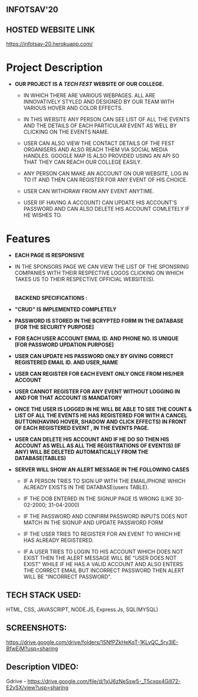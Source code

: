 ## INFOTSAV'20

## HOSTED WEBSITE LINK

https://infotsav-20.herokuapp.com/

# Project Description

- **OUR PROJECT IS A _TECH FEST_ WEBSITE OF OUR COLLEGE.**

  - IN WHICH THERE ARE VARIOUS WEBPAGES. ALL ARE INNOVATIVELY STYLED AND DESIGNED BY OUR TEAM WITH VARIOUS HOVER AND COLOR EFFECTS.

  - IN THIS WEBSITE ANY PERSON CAN SEE LIST OF ALL THE EVENTS AND THE DETAILS OF EACH PARTICULAR EVENT AS WELL BY CLICKING ON THE EVENTS NAME.

  - USER CAN ALSO VIEW THE CONTACT DETAILS OF THE FEST ORGANISERS AND ALSO REACH THEM VIA SOCIAL MEDIA HANDLES. GOOGLE MAP IS ALSO PROVIDED USING AN API SO THAT THEY CAN REACH OUR COLLEGE EASILY.

  - ANY PERSON CAN MAKE AN ACCOUNT ON OUR WEBSITE, LOG IN TO IT AND THEN CAN REGISTER FOR ANY EVENT OF HIS CHOICE.

  - USER CAN WITHDRAW FROM ANY EVENT ANYTIME.

  - USER (IF HAVING A ACCOUNT) CAN UPDATE HIS ACCOUNT'S PASSWORD AND CAN ALSO DELETE HIS ACCOUNT COMLETELY IF HE WISHES TO.

# Features

- **EACH PAGE IS RESPONSIVE**

- IN THE SPONSORS PAGE WE CAN VIEW THE LIST OF THE SPONSRING COMPANIES WITH THEIR RESPECTIVE LOGOS CLICKING ON WHICH TAKES US TO THEIR RESPECTIVE OFFICIAL WEBSITE(S).
  \
  \
  \
  **BACKEND SPECIFICATIONS :**

- **"CRUD" IS IMPLEMENTED COMPLETELY**
- **PASSWORD IS STORED IN THE BCRYPTED FORM IN THE DATABASE [FOR THE SECURITY PURPOSE]**

- **FOR EACH USER ACCOUNT EMAIL ID. AND PHONE NO. IS UNIQUE [FOR PASSWORD UPDATION PURPOSE]**

- **USER CAN UPDATE HIS PASSWORD ONLY BY GIVING CORRECT REGISTERED EMAIL ID. AND USER_NAME**

- **USER CAN REGISTER FOR EACH EVENT ONLY ONCE FROM HIS/HER ACCOUNT**

- **USER CANNOT REGISTER FOR ANY EVENT WITHOUT LOGGING IN AND FOR THAT ACCOUNT IS MANDATORY**

- **ONCE THE USER IS LOGGED IN HE WILL BE ABLE TO SEE THE COUNT & LIST OF ALL THE EVENTS HE HAS REGISTERED FOR WITH A CANCEL BUTTON(HAVING HOVER, SHADOW AND CLICK EFFECTS) IN FRONT OF EACH REGISTERED EVENT , IN THE EVENTS PAGE.**

- **USER CAN DELETE HIS ACCOUNT AND IF HE DO SO THEN HIS ACCOUNT AS WELL AS ALL THE REGISTRATIONS OF EVENT(S) (IF ANY) WILL BE DELETED AUTOMATICALLY FROM THE DATABASE(TABLES)**

- **SERVER WILL SHOW AN ALERT MESSAGE IN THE FOLLOWING CASES**

  - IF A PERSON TRIES TO SIGN UP WITH THE EMAIL/PHONE WHICH ALREADY EXISTS IN THE DATABASE(users TABLE).

  - IF THE DOB ENTERED IN THE SIGNUP PAGE IS WRONG (LIKE 30-02-2000; 31-04-2000)

  - IF THE PASSWORD AND CONFIRM PASSWORD INPUTS DOES NOT MATCH IN THE SIGNUP AND UPDATE PASSWORD FORM

  - IF THE USER TRIES TO REGISTER FOR AN EVENT TO WHICH HE HAS ALREADY REGISTERED.

  - IF A USER TRIES TO LOGIN TO HIS ACCOUNT WHICH DOES NOT EXIST THEN THE ALERT MESSAGE WILL BE "USER DOES NOT EXIST"
    WHILE IF HE HAS A VALID ACCOUNT AND ALSO ENTERS THE CORRECT EMAIL BUT INCORRECT PASSWORD THEN ALERT WILL BE "INCORRECT PASSWORD".

## TECH STACK USED:

HTML, CSS, JAVASCRIPT, NODE.JS, Express.Js, SQL(MYSQL)

## SCREENSHOTS:

https://drive.google.com/drive/folders/1SNfPZkHeKqT-1KLvQC_5rv3lE-BfwEiM?usp=sharing

## Description VIDEO:

Gdrive - https://drive.google.com/file/d/1xlJ6zNeSsw5-_T5cxqx4Gill72-E2ySX/view?usp=sharing

